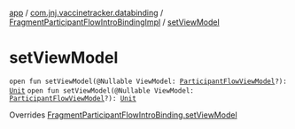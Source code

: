 [app](../../index.md) / [com.jnj.vaccinetracker.databinding](../index.md) / [FragmentParticipantFlowIntroBindingImpl](index.md) / [setViewModel](./set-view-model.md)

# setViewModel

`open fun setViewModel(@Nullable ViewModel: `[`ParticipantFlowViewModel`](../../com.jnj.vaccinetracker.participantflow/-participant-flow-view-model/index.md)`?): `[`Unit`](https://kotlinlang.org/api/latest/jvm/stdlib/kotlin/-unit/index.html)
`open fun setViewModel(@Nullable ViewModel: `[`ParticipantFlowViewModel`](../../com.jnj.vaccinetracker.participantflow/-participant-flow-view-model/index.md)`?): `[`Unit`](https://kotlinlang.org/api/latest/jvm/stdlib/kotlin/-unit/index.html)

Overrides [FragmentParticipantFlowIntroBinding.setViewModel](../-fragment-participant-flow-intro-binding/set-view-model.md)

